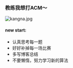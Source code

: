 ### 教练我想打ACM～
![kangna.jpg](https://i.loli.net/2018/01/07/5a51ee2427d83.jpg)
#### new start:
- 认真思考每一题
- 好好补掉每一场比赛
- 多写博客总结
- 不要懒惰，努力学习新的算法
